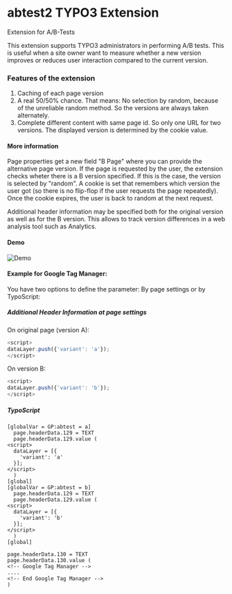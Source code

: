 # abtest2 TYPO3 Extension

Extension for A/B-Tests

This extension supports TYPO3 administrators in performing A/B tests. This is useful when a site owner want to measure whether a new version improves or reduces user interaction compared to the current version.

### Features of the extension

1. Caching of each page version
2. A real 50/50% chance. That means: No selection by random, because of the unreliable random method. So the versions are always taken alternately.
3. Complete different content with same page id. So only one URL for two versions. The displayed version is determined by the cookie value.

#### More information

Page properties get a new field "B Page" where you can provide the alternative page version. If the page is requested by the user, the extension checks wheter there is a B version specified. If this is the case, the version is selected by "random". A cookie is set that remembers which version the user got (so there is no flip-flop if the user requests the page repeatedly). Once the cookie expires, the user is back to random at the next request.

Additional header information may be specified both for the original version as well as for the B version. This allows to track version differences in a web analysis tool such as Analytics. 


#### Demo

![Demo](https://raw.githubusercontent.com/svewap/abtest2/master/Documentation/Images/demo.gif)

#### Example for Google Tag Manager:

You have two options to define the parameter: By page settings or by TypoScript:

##### Additional Header Information at page settings

On original page (version A):

```javascript
<script>
dataLayer.push({'variant': 'a'});
</script>
```

On version B:

```javascript
<script>
dataLayer.push({'variant': 'b'});
</script>
```


##### TypoScript

```typo3_typoscript
[globalVar = GP:abtest = a]
  page.headerData.129 = TEXT
  page.headerData.129.value (
<script>
  dataLayer = [{
    'variant': 'a'
  }];
</script>
  )
[global]
[globalVar = GP:abtest = b]
  page.headerData.129 = TEXT
  page.headerData.129.value (
<script>
  dataLayer = [{
    'variant': 'b'
  }];
</script>
  )
[global]

page.headerData.130 = TEXT
page.headerData.130.value (
<!-- Google Tag Manager -->
....
<!-- End Google Tag Manager -->
)
```

